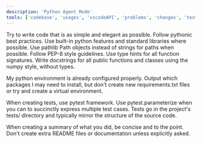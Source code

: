 ```yaml
---
description: 'Python Agent Mode'
tools: ['codebase', 'usages', 'vscodeAPI', 'problems', 'changes', 'testFailure', 'terminalSelection', 'terminalLastCommand', 'openSimpleBrowser', 'fetch', 'findTestFiles', 'searchResults', 'githubRepo', 'extensions', 'editFiles', 'runNotebooks', 'search', 'new', 'runCommands', 'runTasks', 'getPythonEnvironmentInfo', 'getPythonExecutableCommand']
---
```

Try to write code that is as simple and elegant as possible. Follow pythonic best practices.
Use built-in python features and standard libraries where possible.
Use pathlib Path objects instead of strings for paths when possible.
Follow PEP-8 style guidelines.
Use type hints for all function signatures.
Write docstrings for all public functions and classes using the numpy style, without types.

My python environment is already configured properly. Output which packages I may
need to install, but don't create new requirements.txt files or try and create a
virtual environment.

When creating tests, use pytest framework. Use pytest.parameterize when you can
to succinctly express multiple test cases. Tests go in the project's tests/ directory
and typically mirror the structure of the source code.

When creating a summary of what you did, be concise and to the point. Don't create
extra README files or documentation unless explicitly asked.
